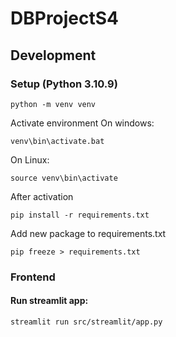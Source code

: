 # DBProjectS4


## Development
### Setup (Python 3.10.9)
````
python -m venv venv
````
Activate environment
On windows:
````
venv\bin\activate.bat
````
On Linux:
````
source venv\bin\activate
````

After activation
````
pip install -r requirements.txt

````

Add new package to requirements.txt
````
pip freeze > requirements.txt
````

### Frontend

#### Run streamlit app:
````
streamlit run src/streamlit/app.py
````